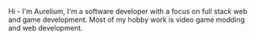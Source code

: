 Hi - I'm Aurelium, I'm a software developer with a focus on full stack web and game development. Most of my hobby work is video game modding and web development.

